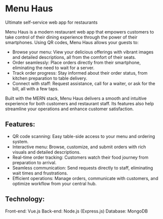 # Menu Haus

Ultimate self-service web app for restaurants

Menu Haus is a modern restaurant web app that empowers customers to take control of their dining experience through the power of their smartphones. Using QR codes, Menu Haus allows your guests to:

- Browse your menu: View your delicious offerings with vibrant images and detailed descriptions, all from the comfort of their seats.
- Order seamlessly: Place orders directly from their smartphone, eliminating the need to wait for a server.
- Track order progress: Stay informed about their order status, from kitchen preparation to table delivery.
- Connect with staff: Request assistance, call for a waiter, or ask for the bill, all with a few taps.

Built with the MERN stack, Menu Haus delivers a smooth and intuitive experience for both customers and restaurant staff. Its features also help streamline your operations and enhance customer satisfaction.

## Features:

- QR code scanning: Easy table-side access to your menu and ordering system.
- Interactive menu: Browse, customize, and submit orders with rich visuals and detailed descriptions.
- Real-time order tracking: Customers watch their food journey from preparation to arrival.
- Seamless communication: Send requests directly to staff, eliminating wait times and frustrations.
- Efficient operations: Manage orders, communicate with customers, and optimize workflow from your central hub.

## Technology:

Front-end: Vue.js
Back-end: Node.js (Express.js)
Database: MongoDB
